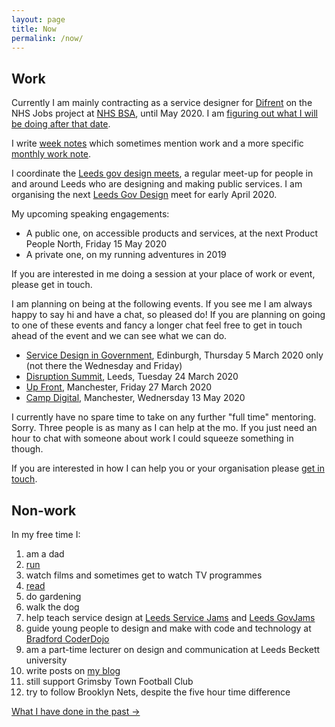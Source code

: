 ```yaml
---
layout: page
title: Now
permalink: /now/
---
```

## Work

Currently I am mainly contracting as a service designer for [Difrent](//difrent.co.uk) on the NHS Jobs project at [NHS BSA](//www.nhsbsa.nhs.uk), until May 2020. I am [figuring out what I will be doing after that date](/work-note-2020-january/).

I write [week notes](/tags/#weeknotes) which sometimes mention work and a more specific [monthly work note](/tags/#work%20notes).

I coordinate the [Leeds gov design meets](/leedsgovdesign/), a regular meet-up for people in and around Leeds who are designing and making public services. I am organising the next [Leeds Gov Design](/leedsgovdesign) meet for early April 2020.

My upcoming speaking engagements:

* A public one, on accessible products and services, at the next Product People North, Friday 15 May 2020
* A private one, on my running adventures in 2019

If you are interested in me doing a session at your place of work or event, please get in touch.

I am planning on being at the following events. If you see me I am always happy to say hi and have a chat, so pleased do! If you are planning on going to one of these events and fancy a longer chat feel free to get in touch ahead of the event and we can see what we can do.

* [Service Design in Government](https://2020.govservicedesign.net), Edinburgh, Thursday 5 March 2020 only (not there the Wednesday and Friday)
* [Disruption Summit](https://disruptionsummit.co.uk/), Leeds, Tuesday 24 March 2020
* [Up Front](https://upfrontconf.com), Manchester, Friday 27 March 2020
* [Camp Digital](https://www.wearesigma.com/campdigital/2020/), Manchester, Wednersday 13 May 2020

I currently have no spare time to take on any further "full time" mentoring. Sorry. Three people is as many as I can help at the mo. If you just need an hour to chat with someone about work I could squeeze something in though.

If you are interested in how I can help you or your organisation please [get in touch](/contact).

## Non-work

In my free time I:

1. am a dad
2. [run](https://www.strava.com/athletes/41247532)
3. watch films and sometimes get to watch TV programmes
4. [read](https://www.goodreads.com/user/show/4156043-si-wilson)
5. do gardening
6. walk the dog
7. help teach service design at [Leeds Service Jams](//gsjleeds.wordpress.com) and [Leeds GovJams](//leedsgovjam.wordpress.com/)
8. guide young people to design and make with code and technology at [Bradford CoderDojo](//bradford-coderdojo.github.io)
9. am a part-time lecturer on design and communication at Leeds Beckett university
10. write posts on [my blog](/all-posts/)
11. still support Grimsby Town Football Club
12. try to follow Brooklyn Nets, despite the five hour time difference

<a href="/past/" class="more-link">What I have done in the past &rarr;</a>
